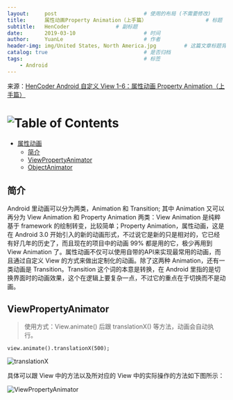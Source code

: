 ```yaml
---
layout:     post                            # 使用的布局 (不需要修改)
title:      属性动画Property Animation（上手篇）                   # 标题
subtitle:   HenCoder               # 副标题
date:       2019-03-10                      # 时间
author:     YuanLe                          # 作者
header-img: img/United States, North America.jpg         # 这篇文章标题背景图片
catalog: true                               # 是否归档
tags:                                       # 标签
    - Android
---
```


来源：[HenCoder Android 自定义 View 1-6：属性动画 Property Animation（上手篇）](https://hencoder.com/ui-1-6/)

# ![Table of Contents](https://itx-man.github.io/img/toc.png)

<!-- vim-markdown-toc GFM -->

* [属性动画](#属性动画)
    * [简介](#简介)
    * [ViewPropertyAnimator](#ViewPropertyAnimator)
    * [ObjectAnimator](#ObjectAnimator)

<!-- vim-markdown-toc -->

## 简介
Android 里动画可以分为两类，Animation 和 Transition; 其中 Animation 又可以再分为 View Animation 和 Property Animation 两类：View Animation 是纯粹基于 framework 的绘制转变，比较简单；Property Animation，属性动画，这是在 Android 3.0 开始引入的新的动画形式，不过说它是新的只是相对的，它已经有好几年的历史了，而且现在的项目中的动画 99% 都是用的它，极少再用到 View Animation 了。属性动画不仅可以使用自带的API来实现最常用的动画，而且通过自定义 View 的方式来做出定制化的动画。除了这两种 Animation，还有一类动画是 Transition。Transition 这个词的本意是转换，在 Android 里指的是切换界面时的动画效果，这个在逻辑上要复杂一点，不过它的重点在于切换而不是动画。

## ViewPropertyAnimator

> 使用方式：View.animate() 后跟 translationX() 等方法，动画会自动执行。

```
view.animate().translationX(500);
```
![translationX](https://itx-man.github.io/img/source/ViewPropertyAnimatorTranslationX.gif)

具体可以跟 View 中的方法以及所对应的 View 中的实际操作的方法如下图所示：

![ViewPropertyAnimator](https://itx-man.github.io/img/source/ViewPropertyAnimator.jpg)
